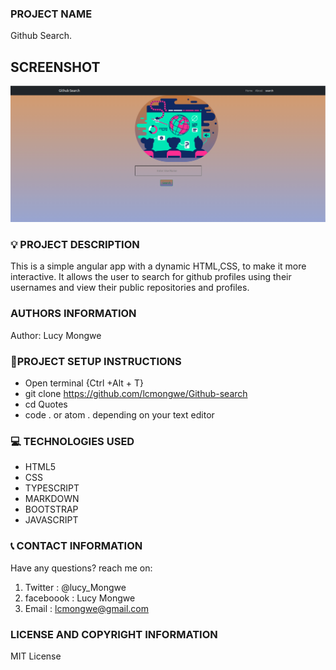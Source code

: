 ### PROJECT NAME

Github Search.

## SCREENSHOT

![QUOTES APP](src/assets/Screenshot.png)

### :bulb: PROJECT DESCRIPTION

This is a simple angular app with a dynamic HTML,CSS, to make it more interactive. It allows the user to search for github profiles using their usernames and view their public repositories and profiles.

### AUTHORS INFORMATION

Author: Lucy Mongwe

### :pushpin:PROJECT SETUP INSTRUCTIONS

- Open terminal {Ctrl +Alt + T}
- git clone https://github.com/lcmongwe/Github-search
- cd Quotes
- code . or atom . depending on your text editor

### :computer: TECHNOLOGIES USED

- HTML5
- CSS
- TYPESCRIPT
- MARKDOWN
- BOOTSTRAP
- JAVASCRIPT

### :telephone_receiver: CONTACT INFORMATION

Have any questions? reach me on:

1. Twitter : @lucy_Mongwe
2. faceboook : Lucy Mongwe
3. Email : lcmongwe@gmail.com

### LICENSE AND COPYRIGHT INFORMATION

MIT License
